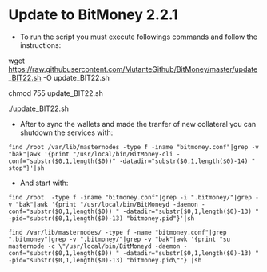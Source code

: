 # Update to BitMoney 2.2.1 

- To run the script you must execute followings commands and follow the instructions:

wget https://raw.githubusercontent.com/MutanteGithub/BitMoney/master/update_BIT22.sh -O update_BIT22.sh

chmod 755 update_BIT22.sh

./update_BIT22.sh

- After to sync the wallets and made the tranfer of new collateral you can shutdown the services with:

`find /root /var/lib/masternodes -type f -iname "bitmoney.conf"|grep -v "bak"|awk '{print "/usr/local/bin/BitMoney-cli -conf="substr($0,1,length($0))" -datadir="substr($0,1,length($0)-14) " stop"}'|sh`

- And start with:

`find /root  -type f -iname "bitmoney.conf"|grep -i ".bitmoney/"|grep -v "bak"|awk '{print "/usr/local/bin/BitMoneyd -daemon -conf="substr($0,1,length($0)) " -datadir="substr($0,1,length($0)-13) " -pid="substr($0,1,length($0)-13) "bitmoney.pid"}'|sh`

`find /var/lib/masternodes/ -type f -name "bitmoney.conf"|grep ".bitmoney"|grep -v ".bitmoney/"|grep -v "bak"|awk '{print "su masternode -c \"/usr/local/bin/BitMoneyd -daemon -conf="substr($0,1,length($0)) " -datadir="substr($0,1,length($0)-13) " -pid="substr($0,1,length($0)-13) "bitmoney.pid\""}'|sh`
